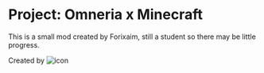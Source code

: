 
Project: Omneria x Minecraft
=

This is a small mod created by Forixaim, still a student so there may be little progress.

Created by ![icon](https://www.forixaim.net/_next/static/media/Forixaim.c9546a3d.svg)